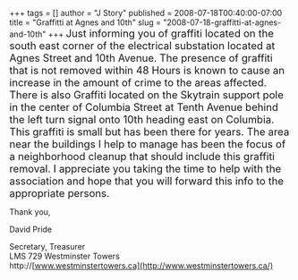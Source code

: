 +++
tags = []
author = "J Story"
published = 2008-07-18T00:40:00-07:00
title = "Graffitti at Agnes and 10th"
slug = "2008-07-18-graffitti-at-agnes-and-10th"
+++
<span style="font-size:130%;">Just informing you of graffiti located on
the south east corner of the electrical substation located at Agnes
Street and 10th Avenue. The presence of graffiti that is not removed
within 48 Hours is known to cause an increase in the amount of crime to
the areas affected. There is also Graffiti located on the Skytrain
support pole in the center of Columbia Street at Tenth Avenue behind the
left turn signal onto 10th heading east on Columbia. This graffiti is
small but has been there for years. The area near the buildings I help
to manage has been the focus of a neighborhood cleanup that should
include this graffiti removal. I appreciate you taking the time to help
with the association and hope that you will forward this info to the
appropriate persons.  
  
Thank you,  
  
David Pride  
  
Secretary, Treasurer  
LMS 729 Westminster Towers  
http://[www.westminstertowers.ca](http://www.westminstertowers.ca/)</span>
